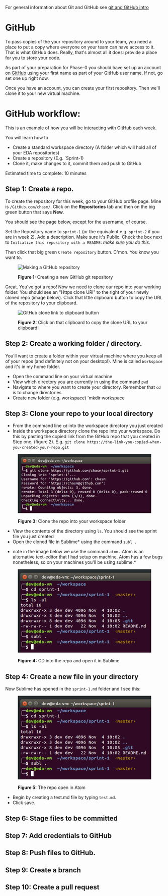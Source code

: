 For general information about Git and GitHub see [git and GitHub intro](../git-and-github)

# GitHub

To pass copies of the your repository around to your team, you need a place to put a copy where everyone on your team can have access to it. That is what GitHub does. Really, that's almost all it does: provide a place for you to store your code.

As part of your preparation for Phase-0 you should have set up an account on [GitHub](https://GitHub.com/) using your first name as part of your GitHub user name. If not, go set one up right now.

Once you have an account, you can create your first repository. Then we'll clone it to your new virtual machine.

# GitHub workflow:
This is an example of how you will be interacting with GitHub each week.

You will learn how to
* Create a standard workspace directory (A folder which will hold all of your EDA repositories)
* Create a repository (E.g. `Sprint-1)
* Clone it, make changes to it, commit them and push to GitHub

Estimated time to complete: 10 minutes

## Step 1: Create a repo.
To create the repository for this week, go to your GitHub profile page. Mine is `/GitHub.com/chasm/`. Click on the **Repositories** tab and then on the big green button that says **New**.

You should see the page below, except for the username, of course.

Set the Repository name to `sprint-1` (or the equivalent e.g. `sprint-2` if you are in week 2). Add a description. Make sure it's Public. Check the box next to `Initialize this repository with a README`: *make sure you do this*.

Then click that big green `Create repository` button. C'mon. You know you want to.

<figure>
  <img src="/images/make-repo.png" alt="Making a GitHub repository"><br>
  <figcaption>
    <p><strong>Figure 1:</strong> Creating a new GitHub git repository</p>
  </figcaption>
</figure>

Great. You've got a repo! Now we need to clone our repo into your working folder.
You should see an "Https clone URl" to the right of your newly cloned repo (image below). Click that little clipboard button to copy the URL of the repository to your clipboard.

<figure>
  <img src="/images/clipboard-button.png" alt="GitHub clone link to clipboard button"><br>
  <figcaption>
    <p><strong>Figure 2:</strong> Click on that clipboard to copy the clone URL to your clipboard!</p>
  </figcaption>
</figure>

## Step 2: Create a working folder / directory.
You'll want to create a folder within your virtual machine where you keep all of your repos (and definitely not on your desktop!). Mine is called `Workspace` and it's in my home folder.

- Open the command line on your virtual machine
- View which directory you are currently in using the command `pwd`
- Navigate to where you want to create your directory. Remember that `cd` is to change directories
- Create new folder (e.g. workspace) `mkdir workspace

## Step 3: Clone your repo to your local directory

- From the command line `cd` into the workspace directory you just created
- Inside the workspace directory clone the repo into your workspace. Do this by pasting the copied link from the GitHub repo that you created in Step one, (figure 2). E.g. `git clone https://the-link-you-copied-when-you-created-your-repo.git`

<figure>
  <img src="/images/cloning.png" alt="Cloning the Repo"><br>
  <figcaption>
    <p><strong>Figure 3:</strong> Clone the repo into your workspace folder</p>
  </figcaption>
</figure>

- View the contents of the directory using `ls`. You should see the sprint file you just created
- Open the cloned file in Sublime* using the command `subl .`
* note in the image below we use the command `atom.` Atom is an alternative text-editor that I had setup on machine. Atom has a few bugs nonetheless, so on your machines you'll be using sublime.*

<figure>
  <img src="/images/in-the-repo.png" alt="Open the repo in a text editor"><br>
  <figcaption>
    <p><strong>Figure 4:</strong> CD into the repo and open it in Sublime</p>
  </figcaption>
</figure>

## Step 4: Create a new file in your directory

Now Sublime has opened in the `sprint-1.md` folder and I see this:

<figure>
  <img src="/images/in-the-repo.png" alt="Atom"><br>
  <figcaption>
    <p><strong>Figure 5:</strong> The repo open in Atom</p>
  </figcaption>
</figure>

* Begin by creating a test.md file by typing `test.md`.
* Click save.

## Step 6: Stage files to be committed

## Step 7: Add credentials to GitHub

## Step 8: Push files to GitHub.

## Step 9: Create a branch

## Step 10: Create a pull request




<!--
<figure>
  <img src="/images/context-menu.png" alt="Atom context menu"><br>
  <figcaption>
    <p><strong>Figure 6:</strong> The right-click context menu</p>
  </figcaption>
</figure>

Save it:

<figure>
  <img src="/images/file-dialog.png" alt="Atom file dialog"><br>
  <figcaption>
    <p><strong>Figure 7:</strong> The file dialog</p>
  </figcaption>
</figure>

Add some [Markdown](http://daringfireball.net/projects/markdown/syntax):

<figure>
  <img src="/images/test-markdown.png" alt="Atom test markdown text"><br>
  <figcaption>
    <p><strong>Figure 8:</strong> Saving some changes</p>
  </figcaption>
</figure>

Now we'll stage those changes in git with `git add -A` and then we'll check the status of our staged files with `git status`:

<figure>
  <img src="/images/git-add-a.png" alt="Git add and status"><br>
  <figcaption>
    <p><strong>Figure 9:</strong> Staging the files and checking the status</p>
  </figcaption>
</figure>

Green means it's staged. (Note: if you have red-green color blindness, notice that it says "Changes to be committed". That's your cue.)

So now let's commit our changes to our *local* repository with `git commit` and a message:

<figure>
  <img src="/images/git-commit-error.png" alt="Commit"><br>
  <figcaption>
    <p><strong>Figure 10:</strong> Error commiting the changes to the local repository</p>
  </figcaption>
</figure>

Oops. We need to tell GitHub who we are (just once). Note, to copy in Linux terminal, you must use Control-SHIFT-C. Similarly, paste is Control-SHIFT-V and cut is Control-SHIFT-X. That's because Control-c is already used. Be careful! Control-c means "cancel".

<figure>
  <img src="/images/who-am-i.png" alt="Commit"><br>
  <figcaption>
    <p><strong>Figure 10:</strong> Telling git who I am</p>
  </figcaption>
</figure>

OK, now we can commit:

Finally, I'll push them to GitHub with `git push`:

<figure>
  <img src="/images/git-commit.png" alt="Commit"><br>
  <figcaption>
    <p><strong>Figure 10:</strong> Commiting the changes to the local repository</p>
  </figcaption>
</figure>

Finally, I'll push them to GitHub with `git push`:

<figure>
  <img src="/images/git-push.png" alt="Push"><br>
  <figcaption>
    <p><strong>Figure 11:</strong> Pushing my changes to the remote repository on GitHub</p>
  </figcaption>
</figure>

Whoops. We have to set one more thing (then never again!). Copy the line

Now I can see those changes on GitHub (reload the page):

<figure>
  <img src="/images/changes-on-GitHub.png" alt="Changes"><br>
  <figcaption>
    <p><strong>Figure 12:</strong> Now my changes are visible on GitHub</p>
  </figcaption>
</figure>

Lather, rinse, repeat.
-->
